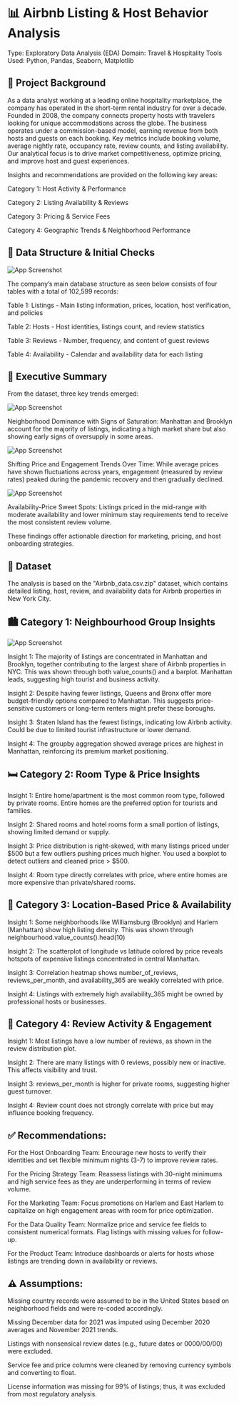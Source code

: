 
# 📊 Airbnb Listing & Host Behavior Analysis
Type: Exploratory Data Analysis (EDA)
Domain: Travel & Hospitality
Tools Used: Python, Pandas, Seaborn, Matplotlib





## 🏢 Project Background
As a data analyst working at a leading online hospitality marketplace, the company has operated in the short-term rental industry for over a decade. Founded in 2008, the company connects property hosts with travelers looking for unique accommodations across the globe. The business operates under a commission-based model, earning revenue from both hosts and guests on each booking. Key metrics include booking volume, average nightly rate, occupancy rate, review counts, and listing availability. Our analytical focus is to drive market competitiveness, optimize pricing, and improve host and guest experiences.

Insights and recommendations are provided on the following key areas:

Category 1: Host Activity & Performance

Category 2: Listing Availability & Reviews

Category 3: Pricing & Service Fees

Category 4: Geographic Trends & Neighborhood Performance


## 🧱 Data Structure & Initial Checks

![App Screenshot](https://github.com/BharathAIML/Airbnb_dataAnalysis/blob/4c729e2b531c56a729bc6e9a1543b6dc08e7a422/ERD_1.png)

The company’s main database structure as seen below consists of four tables with a total of 102,599 records:

Table 1: Listings - Main listing information, prices, location, host verification, and policies

Table 2: Hosts - Host identities, listings count, and review statistics

Table 3: Reviews - Number, frequency, and content of guest reviews

Table 4: Availability - Calendar and availability data for each listing




## 📌 Executive Summary

From the dataset, three key trends emerged:

![App Screenshot](https://github.com/BharathAIML/Airbnb_dataAnalysis/blob/471cc55ce2433eea600df376fc94e0bb39aaa994/neighb%20.png)


Neighborhood Dominance with Signs of Saturation: Manhattan and Brooklyn account for the majority of listings, indicating a high market share but also showing early signs of oversupply in some areas.

![App Screenshot](https://github.com/BharathAIML/Airbnb_dataAnalysis/blob/d483067423bffba0e3a542f7419821f232e0dcf2/AVG.png)

Shifting Price and Engagement Trends Over Time: While average prices have shown fluctuations across years, engagement (measured by review rates) peaked during the pandemic recovery and then gradually declined.

![App Screenshot](https://github.com/BharathAIML/Airbnb_dataAnalysis/blob/5b9fb51ae6e93da819ac5ff61cd975c983cfef86/PVR.png)


Availability-Price Sweet Spots: Listings priced in the mid-range with moderate availability and lower minimum stay requirements tend to receive the most consistent review volume.

These findings offer actionable direction for marketing, pricing, and host onboarding strategies.

## 📁 Dataset
The analysis is based on the "Airbnb_data.csv.zip" dataset, which contains detailed listing, host, review, and availability data for Airbnb properties in New York City.

## 🏙️ Category 1: Neighbourhood Group Insights

![App Screenshot](https://github.com/BharathAIML/Airbnb_dataAnalysis/blob/5b9fb51ae6e93da819ac5ff61cd975c983cfef86/PVR.png)

Insight 1:
The majority of listings are concentrated in Manhattan and Brooklyn, together contributing to the largest share of Airbnb properties in NYC.
This was shown through both value_counts() and a barplot. Manhattan leads, suggesting high tourist and business activity.

Insight 2:
Despite having fewer listings, Queens and Bronx offer more budget-friendly options compared to Manhattan.
This suggests price-sensitive customers or long-term renters might prefer these boroughs.

Insight 3:
Staten Island has the fewest listings, indicating low Airbnb activity. Could be due to limited tourist infrastructure or lower demand.

Insight 4:
The groupby aggregation showed average prices are highest in Manhattan, reinforcing its premium market positioning.

##  🛏️ Category 2: Room Type & Price Insights

Insight 1:
Entire home/apartment is the most common room type, followed by private rooms. Entire homes are the preferred option for tourists and families.

Insight 2:
Shared rooms and hotel rooms form a small portion of listings, showing limited demand or supply.

Insight 3:
Price distribution is right-skewed, with many listings priced under $500 but a few outliers pushing prices much higher. You used a boxplot to detect outliers and cleaned price > $500.

Insight 4:
Room type directly correlates with price, where entire homes are more expensive than private/shared rooms.

## 📍 Category 3: Location-Based Price & Availability

Insight 1:
Some neighborhoods like Williamsburg (Brooklyn) and Harlem (Manhattan) show high listing density. This was shown through neighbourhood.value_counts().head(10)

Insight 2:
The scatterplot of longitude vs latitude colored by price reveals hotspots of expensive listings concentrated in central Manhattan.

Insight 3:
Correlation heatmap shows number_of_reviews, reviews_per_month, and availability_365 are weakly correlated with price.

Insight 4:
Listings with extremely high availability_365 might be owned by professional hosts or businesses.

##  💬 Category 4: Review Activity & Engagement

Insight 1:
Most listings have a low number of reviews, as shown in the review distribution plot.

Insight 2:
There are many listings with 0 reviews, possibly new or inactive. This affects visibility and trust.

Insight 3:
reviews_per_month is higher for private rooms, suggesting higher guest turnover.

Insight 4:
Review count does not strongly correlate with price but may influence booking frequency.

## ✅ Recommendations:

For the Host Onboarding Team: Encourage new hosts to verify their identities and set flexible minimum nights (3-7) to improve review rates.

For the Pricing Strategy Team: Reassess listings with 30-night minimums and high service fees as they are underperforming in terms of review volume.

For the Marketing Team: Focus promotions on Harlem and East Harlem to capitalize on high engagement areas with room for price optimization.

For the Data Quality Team: Normalize price and service fee fields to consistent numerical formats. Flag listings with missing values for follow-up.

For the Product Team: Introduce dashboards or alerts for hosts whose listings are trending down in availability or reviews.

## ⚠️ Assumptions: 
Missing country records were assumed to be in the United States based on neighborhood fields and were re-coded accordingly.

Missing December data for 2021 was imputed using December 2020 averages and November 2021 trends.

Listings with nonsensical review dates (e.g., future dates or 0000/00/00) were excluded.

Service fee and price columns were cleaned by removing currency symbols and converting to float.

License information was missing for 99% of listings; thus, it was excluded from most regulatory analysis.

